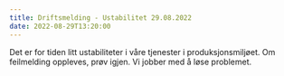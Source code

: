 ```yaml
---
title: Driftsmelding - Ustabilitet 29.08.2022
date: 2022-08-29T13:20:00
---
```

Det er for tiden litt ustabiliteter i våre tjenester i produksjonsmiljøet. Om feilmelding oppleves, prøv igjen. Vi jobber med å løse problemet.
